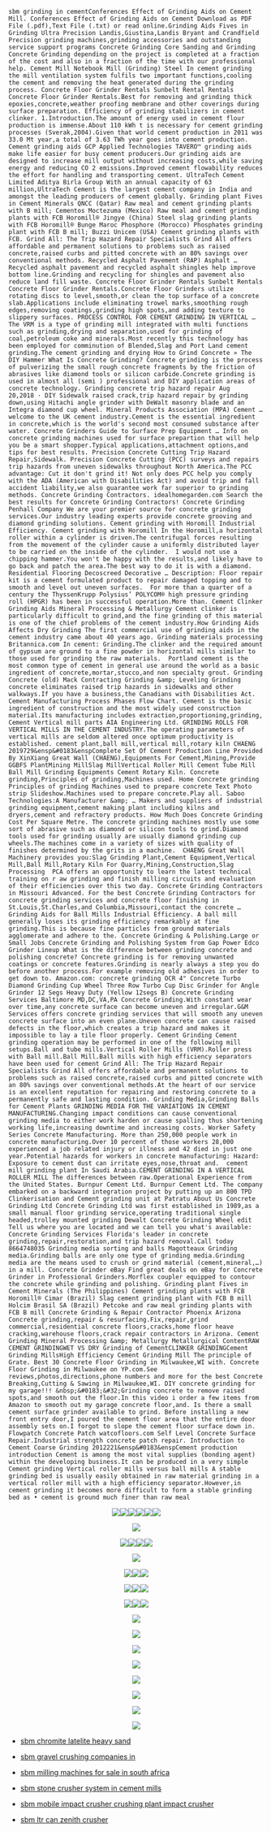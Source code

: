 ```
sbm grinding in cementConferences Effect of Grinding Aids on Cement Mill. Conferences Effect of Grinding Aids on Cement Download as PDF File (.pdf),Text File (.txt) or read online.Grinding Aids Fives in Grinding Ultra Precision Landis,Giustina,Landis Bryant and Crandfield Precision grinding machines,grinding accessories and outstanding service support programs Concrete Grinding Core Sanding and Grinding Concrete Grinding depending on the project is completed at a fraction of the cost and also in a fraction of the time with our professional help. Cement Mill Notebook Mill (Grinding) Steel In cement grinding the mill ventilation system fulfils two important functions,cooling the cement and removing the heat generated during the grinding process. Concrete Floor Grinder Rentals Sunbelt Rental Rentals Concrete Floor Grinder Rentals.Best for removing and grinding thick epoxies,concrete,weather proofing membrane and other coverings during surface preparation. Efficiency of grinding stabilizers in cement clinker. 1.Introduction.The amount of energy used in cement flour production is immense.About 110 kWh t is necessary for cement grinding processes (Sverak,2004).Given that world cement production in 2011 was 33.0 Mt year,a total of 3.63 TWh year goes into cement production. Cement grinding aids GCP Applied Technologies TAVERO™ grinding aids make life easier for busy cement producers.Our grinding aids are designed to increase mill output without increasing costs,while saving energy and reducing CO 2 emissions.Improved cement flowability reduces the effort for handling and transporting cement. UltraTech Cement Limited Aditya Birla Group With an annual capacity of 63 million,UltraTech Cement is the largest cement company in India and amongst the leading producers of cement globally. Grinding plant Fives in Cement Minerals QNCC (Qatar) Raw meal and cement grinding plants with B mill; Cementos Moctezuma (Mexico) Raw meal and cement grinding plants with FCB Horomill® Jingye (China) Steel slag grinding plants with FCB Horomill® Bunge Maroc Phosphore (Morocco) Phosphates grinding plant with FCB B mill; Buzzi Unicem (USA) Cement grinding plants with FCB. Grind All: The Trip Hazard Repair Specialists Grind All offers affordable and permanent solutions to problems such as raised concrete,raised curbs and pitted concrete with an 80% savings over conventional methods. Recycled Asphalt Pavement (RAP) Asphalt … Recycled asphalt pavement and recycled asphalt shingles help improve bottom line.Grinding and recycling for shingles and pavement also reduce land fill waste. Concrete Floor Grinder Rentals Sunbelt Rentals Concrete Floor Grinder Rentals.Concrete Floor Grinders utilize rotating discs to level,smooth,or clean the top surface of a concrete slab.Applications include eliminating trowel marks,smooth­ing rough edges,removing coatings,grinding high spots,and adding texture to slippery surfaces. PROCESS CONTROL FOR CEMENT GRINDING IN VERTICAL … The VRM is a type of grinding mill integrated with multi functions such as grinding,drying and separation,used for grinding of coal,petroleum coke and minerals.Most recently this technology has been employed for comminution of Blended,Slag and Port Land cement grinding.The cement grinding and drying How to Grind Concrete » The DIY Hammer What Is Concrete Grinding? Concrete grinding is the process of pulverizing the small rough concrete fragments by the friction of abrasives like diamond tools or silicon carbide.Concrete grinding is used in almost all (semi ) professional and DIY application areas of concrete technology. Grinding concrete trip hazard repair Aug 20,2018 · DIY Sidewalk raised crack,trip hazard repair by grinding down,using Hitachi angle grinder with DeWalt masonry blade and an Integra diamond cup wheel. Mineral Products Association (MPA) Cement … welcome to the UK cement industry.Cement is the essential ingredient in concrete,which is the world's second most consumed substance after water. Concrete Grinders Guide to Surface Prep Equipment … Info on concrete grinding machines used for surface prepartion that will help you be a smart shopper.Typical applications,attachment options,and tips for best results. Precision Concrete Cutting Trip Hazard Repair,Sidewalk. Precision Concrete Cutting (PCC) surveys and repairs trip hazards from uneven sidewalks throughout North America.The PCC advantage: Cut it don't grind it! Not only does PCC help you comply with the ADA (American with Disabilities Act) and avoid trip and fall accident liability,we also guarantee work far superior to grinding methods. Concrete Grinding Contractors. idealhomegarden.com Search the best results for Concrete Grinding Contractors! Concrete Grinding Penhall Company We are your premier source for concrete grinding services.Our industry leading experts provide concrete grooving and diamond grinding solutions. Cement grinding with Horomill Industrial Efficiency. Cement grinding with Horomill In the Horomill,a horizontal roller within a cylinder is driven.The centrifugal forces resulting from the movement of the cylinder cause a uniformly distributed layer to be carried on the inside of the cylinder.  I would not use a chipping hammer.You won't be happy with the results,and likely have to go back and patch the area.The best way to do it is with a diamond. Residential Flooring Decoscreed Decorative … Description: Floor repair kit is a cement formulated product to repair damaged topping and to smooth and level out uneven surfaces.  For more than a quarter of a century the ThyssenKrupp Polysius’ POLYCOM® high pressure grinding roll (HPGR) has been in successful operation.More than. Cement Clinker Grinding Aids Mineral Processing & Metallurgy Cement clinker is particularly difficult to grind,and the fine grinding of this material is one of the chief problems of the cement industry.How Grinding Aids Affects Dry Grinding The first commercial use of grinding aids in the cement industry came about 40 years ago. Grinding materials processing Britannica.com In cement: Grinding.The clinker and the required amount of gypsum are ground to a fine powder in horizontal mills similar to those used for grinding the raw materials.  Portland cement is the most common type of cement in general use around the world as a basic ingredient of concrete,mortar,stucco,and non specialty grout. Grinding Concrete (old) Mack Contracting Grinding &amp; Leveling Grinding concrete eliminates raised trip hazards in sidewalks and other walkways.If you have a business,the Canadians with Disabilities Act. Cement Manufacturing Process Phases Flow Chart. Cement is the basic ingredient of construction and the most widely used construction material.Its manufacturing includes extraction,proportioning,grinding, Cement Vertical mill parts AIA Engineering Ltd. GRINDING ROLLS FOR VERTICAL MILLS IN THE CEMENT INDUSTRY.The operating parameters of vertical mills are seldom altered once optimum productivity is established. cement plant,ball mill,vertical mill,rotary kiln CHAENG 2019729&ensp&#0183&enspComplete Set Of Cement Production Line Provided By XinXiang Great Wall (CHAENG),Equipments For Cement,Mining,Provide GGBFS PlantMining MillSlag MillVertical Roller Mill Cement Tube Mill Ball Mill Grinding Equipments Cement Rotary Kiln. Concrete grinding,Principles of grinding,Machines used. Home Concrete grinding Principles of grinding Machines used to prepare concrete Text Photo strip Slideshow.Machines used to prepare concrete.Play all. Saboo Technologies:A Manufacturer &amp; … Makers and suppliers of industrial grinding equipment,cement making plant including kilns and dryers,cement and refractory products. How Much Does Concrete Grinding Cost Per Square Metre. The concrete grinding machines mostly use some sort of abrasive such as diamond or silicon tools to grind.Diamond tools used for grinding usually are usually diamond grinding cup wheels.The machines come in a variety of sizes with quality of finishes determined by the grits in a machine.  CHAENG Great Wall Machinery provides you:Slag Grinding Plant,Cement Equipment,Vertical Mill,Ball Mill,Rotary Kiln For Quarry,Mining,Construction,Slag Processing  PCA offers an opportunity to learn the latest technical training on r aw grinding and finish milling circuits and evaluation of their efficiencies over this two day. Concrete Grinding Contractors in Missouri Advanced. For the best Concrete Grinding Contractors for concrete grinding services and concrete floor finishing in St.Louis,St.Charles,and Columbia,Missouri,contact the concrete … Grinding Aids for Ball Mills Industrial Efficiency. A ball mill generally loses its grinding efficiency remarkably at fine grinding.This is because fine particles from ground materials agglomerate and adhere to the. Concrete Grinding & Polishing.Large or Small Jobs Concrete Grinding and Polishing System from Gap Power Edco Grinder Lineup What is the difference between grinding concrete and polishing concrete? Concrete grinding is for removing unwanted coatings or concrete features.Grinding is nearly always a step you do before another process.For example removing old adhesives in order to get down to. Amazon.com: concrete grinding OCR 4" Concrete Turbo Diamond Grinding Cup Wheel Three Row Turbo Cup Disc Grinder for Angle Grinder 12 Segs Heavy Duty (Yellow 12segs B) Concrete Grinding Services Baltimore MD,DC,VA,PA Concrete Grinding.With constant wear over time,any concrete surface can become uneven and irregular.G&M Services offers concrete grinding services that will smooth any uneven concrete surface into an even plane.Uneven concrete can cause raised defects in the floor,which creates a trip hazard and makes it impossible to lay a tile floor properly. Cement Grinding Cement grinding operation may be performed in one of the following mill setups.Ball and tube mills.Vertical Roller Mills (VRM).Roller press with Ball mill.Ball Mill.Ball mills with high efficiency separators have been used for cement Grind All: The Trip Hazard Repair Specialists Grind All offers affordable and permanent solutions to problems such as raised concrete,raised curbs and pitted concrete with an 80% savings over conventional methods.At the heart of our service is an excellent reputation for repairing and restoring concrete to a permanently safe and lasting condition. Grinding Media,Grinding Balls for Cement Plants GRINDING MEDIA FOR THE VARIATIONS IN CEMENT MANUFACTURING.Changing impact conditions can cause conventional grinding media to either work harden or cause spalling thus shortening working life,increasing downtime and increasing costs. Worker Safety Series Concrete Manufacturing. More than 250,000 people work in concrete manufacturing.Over 10 percent of those workers 28,000 experienced a job related injury or illness and 42 died in just one year.Potential hazards for workers in concrete manufacturing: Hazard: Exposure to cement dust can irritate eyes,nose,throat and.  cement mill grinding plant In Saudi Arabia.CEMENT GRINDING IN A VERTICAL ROLLER MILL The differences between raw.Operational Experience from the United States. Burnpur Cement Ltd. Burnpur Cement Ltd. The company embarked on a backward integration project by putting up an 800 TPD Clinkerisation and Cement grinding unit at Patratu About Us Concrete Grinding Ltd Concrete Grinding Ltd was first established in 1989,as a small manual floor grinding service,operating traditional single headed,trolley mounted grinding Dewalt Concrete Grinding Wheel edit Tell us where you are located and we can tell you what's available: Concrete Grinding Services Florida's leader in concrete grinding,repair,restoration,and trip hazard removal.Call today 8664748035 Grinding media sorting and balls Magotteaux Grinding media.Grinding balls are only one type of grinding media.Grinding media are the means used to crush or grind material (cement,mineral,…) in a mill. Concrete Grinder eBay Find great deals on eBay for Concrete Grinder in Professional Grinders.Morflex coupler equipped to contour the concrete while grinding and polishing. Grinding plant Fives in Cement Minerals (The Philippines) Cement grinding plants with FCB Horomill® Cimar (Brazil) Slag cement grinding plant with FCB B mill Holcim Brasil SA (Brazil) Petcoke and raw meal grinding plants with FCB B mill Concrete Grinding & Repair Contractor Phoenix Arizona Concrete grinding,repair & resurfacing.Fix,repair,grind commercial,residential concrete floors,cracks,home floor heave cracking,warehouse floors,crack repair contractors in Arizona. Cement Grinding Mineral Processing &amp; Metallurgy Metallurgical ContentRAW CEMENT GRINDINGWET VS DRY Grinding of CementCLINKER GRINDINGCement Grinding MillsHigh Efficiency Cement Grinding Mill The principle of Grate. Best 30 Concrete Floor Grinding in Milwaukee,WI with. Concrete Floor Grinding in Milwaukee on YP.com.See reviews,photos,directions,phone numbers and more for the best Concrete Breaking,Cutting & Sawing in Milwaukee,WI. DIY concrete grinding for my garage!!! &nbsp;&#0183;&#32;Grinding concrete to remove raised spots,and smooth out the floor.In this video i order a few items from Amazon to smooth out my garage concrete floor,and. Is there a small cement surface grinder available to grind. Before installing a new front entry door,I poured the cement floor area that the entire door assembly sets on.I forgot to slope the cement floor surface down in. Flowpatch Concrete Patch watcofloors.com Self Level Concrete Surface Repair.Industrial strength concrete patch repair. Introduction to Cement Coarse Grinding 2012221&ensp&#0183&enspCement production introduction Cement is among the most vital supplies (bonding agent) within the developing business.It can be produced in a very simple Cement grinding Vertical roller mills versus ball mills A stable grinding bed is usually easily obtained in raw material grinding in a vertical roller mill with a high efficiency separator.However,in cement grinding it becomes more difficult to form a stable grinding bed as • cement is ground much finer than raw meal 
```

<div align="center">
  
<a rel="nofollow" href="https://m.shibang-china.com?f=github&k=sbm+grinding+in+cement"><img src="https://static.shibang-china.com/en/l.png"></a><img src="https://static.shibang-china.com/en/hw.png"><a rel="nofollow" href="https://m.shibang-china.com/product/?f=github&k=sbm+grinding+in+cement"><img src="https://static.shibang-china.com/en/p.png"></a><a rel="nofollow" href="https://m.shibang-china.com/cases/?f=github&k=sbm+grinding+in+cement"><img src="https://static.shibang-china.com/en/c.png"></a><a rel="nofollow" href="https://m.shibang-china.com/news/?f=github&k=sbm+grinding+in+cement"><img src="https://static.shibang-china.com/en/n.png"></a><a rel="nofollow" href="https://m.shibang-china.com?f=github&k=sbm+grinding+in+cement"><img src="https://static.shibang-china.com/en/m.png"></a>

<a rel="nofollow" href="https://m.shibang-china.com/product/?f=github&k=sbm+grinding+in+cement"><img src="https://static.shibang-china.com/en/b.jpg"></a>
  
<a rel="nofollow" href="https://m.shibang-china.com/solution-aggregate.html?f=github&k=sbm+grinding+in+cement"><img src="https://static.shibang-china.com/en/a.jpg"></a><a rel="nofollow" href="https://m.shibang-china.com/solution-mine.html?f=github&k=sbm+grinding+in+cement"><img src="https://static.shibang-china.com/en/m.jpg"></a><a rel="nofollow" href="https://m.shibang-china.com/solution-mill.html?f=github&k=sbm+grinding+in+cement"><img src="https://static.shibang-china.com/en/g.jpg"></a><a rel="nofollow" href="https://m.shibang-china.com/solution-epc.html?f=github&k=sbm+grinding+in+cement"><img src="https://static.shibang-china.com/en/e.jpg"></a>

<a rel="nofollow" href="https://m.shibang-china.com/product/?f=github&k=sbm+grinding+in+cement"><img src="https://static.shibang-china.com/en/a-p.png"></a>

<a rel="nofollow" href="https://m.shibang-china.com/product/crusher/c6x.html?f=github&k=sbm+grinding+in+cement"><img src="https://static.shibang-china.com/en/j.jpg"></a><a rel="nofollow" href="https://m.shibang-china.com/product/crusher/ci5x.html?f=github&k=sbm+grinding+in+cement"><img src="https://static.shibang-china.com/en/i.jpg"></a><a rel="nofollow" href="https://m.shibang-china.com/product/crusher/hst.html?f=github&k=sbm+grinding+in+cement"><img src="https://static.shibang-china.com/en/c.jpg"></a>

<a rel="nofollow" href="https://m.shibang-china.com/product/mill/mtw.html?f=github&k=sbm+grinding+in+cement"><img src="https://static.shibang-china.com/en/mtw.jpg"></a><a rel="nofollow" href="https://m.shibang-china.com/product/mill/scm.html?f=github&k=sbm+grinding+in+cement"><img src="https://static.shibang-china.com/en/scm.jpg"></a><a rel="nofollow" href="https://m.shibang-china.com/product/mill/lm.html?f=github&k=sbm+grinding+in+cement"><img src="https://static.shibang-china.com/en/lm.jpg"></a>

<a rel="nofollow" href="https://m.shibang-china.com/product/sand/vsi6x.html?f=github&k=sbm+grinding+in+cement"><img src="https://static.shibang-china.com/en/6x.jpg"></a><a rel="nofollow" href="https://m.shibang-china.com/product/sand/vu.html?f=github&k=sbm+grinding+in+cement"><img src="https://static.shibang-china.com/en/vu.jpg"></a><a rel="nofollow" href="https://m.shibang-china.com/product/mobile/klun.html?f=github&k=sbm+grinding+in+cement"><img src="https://static.shibang-china.com/en/k.jpg"></a>

<a rel="nofollow" href="https://m.shibang-china.com/cases/?f=github&k=sbm+grinding+in+cement"><img src="https://static.shibang-china.com/en/case.png"></a>

<a rel="nofollow" href="https://m.shibang-china.com/cases/aggregate/202.html?f=github&k=sbm+grinding+in+cement"><img src="https://static.shibang-china.com/en/c-1.jpg"></a>

<a rel="nofollow" href="https://m.shibang-china.com/cases/aggregate/203.html?f=github&k=sbm+grinding+in+cement"><img src="https://static.shibang-china.com/en/c-2.jpg"></a>

<a rel="nofollow" href="https://m.shibang-china.com/cases/mill/123.html?f=github&k=sbm+grinding+in+cement"><img src="https://static.shibang-china.com/en/c-3.jpg"></a>

<a rel="nofollow" href="https://m.shibang-china.com/contact_us.html?f=github&k=sbm+grinding+in+cement"><img src="https://static.shibang-china.com/en/contact.png"></a>

<a rel="nofollow" href="https://swt.shibang-china.com/?f=github&k=sbm+grinding+in+cement"><img src="https://static.shibang-china.com/en/chat.png"></a>

<a rel="nofollow" href="https://whatsapp.shibangsoft.com/WhatsApp.php?f=github&k=sbm+grinding+in+cement"><img src="https://static.shibang-china.com/en/whatsapp.png"></a>

<a rel="nofollow" href="https://m.shibang-china.com/?f=github&k=sbm+grinding+in+cement"><img src="https://static.shibang-china.com/en/website.png"></a>

</div>


* [sbm chromite latelite heavy sand](sbm%20chromite%20latelite%20heavy%20sand.md)

* [sbm gravel crushing companies in](sbm%20gravel%20crushing%20companies%20in.md)

* [sbm milling machines for sale in south africa](sbm%20milling%20machines%20for%20sale%20in%20south%20africa.md)

* [sbm stone crusher system in cement mills](sbm%20stone%20crusher%20system%20in%20cement%20mills.md)

* [sbm mobile impact crusher crushing plant impact crusher](sbm%20mobile%20impact%20crusher%20crushing%20plant%20impact%20crusher.md)

* [sbm ltr can zenith crusher](sbm%20ltr%20can%20zenith%20crusher.md)